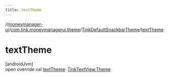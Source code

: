 ```yaml
---
title: textTheme
---
```

//[moneymanager-ui](../../../index.html)/[com.tink.moneymanagerui.theme](../index.html)/[TinkDefaultSnackbarTheme](index.html)/[textTheme](text-theme.html)



# textTheme



[androidJvm]\
open override val [textTheme](text-theme.html): [TinkTextView.Theme](../../com.tink.moneymanagerui.view/-tink-text-view/-theme/index.html)




